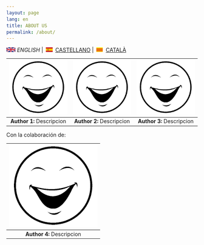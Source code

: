 ```yaml
---
layout: page
lang: en
title: ABOUT US
permalink: /about/
---
```


![English](en.png) *ENGLISH* | ![Castellano](es.png) [CASTELLANO](sobrenosotros.md) | ![Català](ca.png) [CATALÀ](sobrenosaltres.md)



|![Author1](cara.png)|![Author1](cara.png)|![Author1](cara.png)|
| :---------: |:---------:| :---------:|
| <b>Author 1:</b> Descripcion  | <b>Author 2:</b> Descripcion| <b>Author 3:</b> Descripcion |


Con la colaboración de:

|![Author1](cara.png)|
| :--------:|
|<b>Author 4:</b> Descripcion | 



